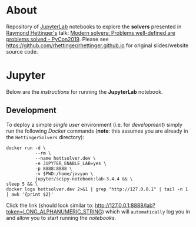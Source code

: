 # About
Repository of [JupyterLab](https://jupyter.org/) notebooks to explore the
**solvers** presented in
[Raymond Hettinger's](https://twitter.com/raymondh) talk:
[Modern solvers: Problems well-defined are problems solved - PyCon2019](https://youtu.be/_GP9OpZPUYc).
Please see https://github.com/rhettinger/rhettinger.github.io for original
slides/website source code.

# Jupyter
Below are the *instructions* for running the **JupyterLab** notebook.

## Development
To deploy a simple *single user* environment (i.e. for *development*) simply
run the following *Docker* commands (**note**: this assumes you are already
in the `HettingerSolvers` directory):
```
docker run -d \
           --rm \
           --name hettsolver.dev \
           -e JUPYTER_ENABLE_LAB=yes \
           -p 8888:8888 \
           -v $PWD:/home/jovyan \
           jupyter/scipy-notebook:lab-3.4.4 && \
sleep 5 && \
docker logs hettsolver.dev 2>&1 | grep "http://127.0.0.1" | tail -n 1 | awk '{print $2}'
```
Click the link (should look similar to:
http://127.0.0.1:8888/lab?token=LONG_ALPHANUMERIC_STRING) which will
`automatically` log you in and allow you to start running the *notebooks*.
